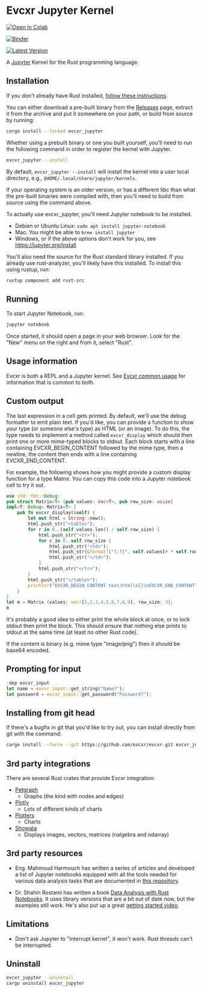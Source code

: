 # Evcxr Jupyter Kernel

[![Open In Colab](https://colab.research.google.com/assets/colab-badge.svg)](https://colab.research.google.com/github/evcxr/evcxr/blob/main/evcxr_jupyter/samples/evcxr_jupyter_tour.ipynb)

[![Binder](https://mybinder.org/badge.svg)](https://mybinder.org/v2/gh/evcxr/evcxr/main?filepath=evcxr_jupyter%2Fsamples%2Fevcxr_jupyter_tour.ipynb)

[![Latest Version](https://img.shields.io/crates/v/evcxr_jupyter.svg)](https://crates.io/crates/evcxr_jupyter)

A [Jupyter](https://jupyter.org/) Kernel for the Rust programming language.

## Installation

If you don't already have Rust installed, [follow these
instructions](https://www.rust-lang.org/tools/install).

You can either download a pre-built binary from the
[Releases](https://github.com/evcxr/evcxr/releases) page, extract it from the archive and put it
somewhere on your path, or build from source by running:
```sh
cargo install --locked evcxr_jupyter
```

Whether using a prebuilt binary or one you built yourself, you'll need to run the following command
in order to register the kernel with Jupyter.

```sh
evcxr_jupyter --install
```

By default, `evcxr_jupyter --install` will install the kernel into a user local directory, e.g.,
`$HOME/.local/share/jupyter/kernels`.

If your operating system is an older version, or has a different libc than what the pre-built
binaries were compiled with, then you'll need to build from source using the command above.

To actually use evcxr_jupyter, you'll need Jupyter notebook to be installed.
* Debian or Ubuntu Linux: `sudo apt install jupyter-notebook`
* Mac: You might be able to `brew install jupyter`
* Windows, or if the above options don't work for you, see https://jupyter.org/install

You'll also need the source for the Rust standard library installed. If you already use
rust-analyzer, you'll likely have this installed. To install this using rustup, run:

```sh
rustup component add rust-src
```

## Running

To start Jupyter Notebook, run:

```sh
jupyter notebook
```

Once started, it should open a page in your web browser. Look for the "New" menu on the right and
from it, select "Rust".

## Usage information

Evcxr is both a REPL and a Jupyter kernel. See [Evcxr common
usage](https://github.com/evcxr/evcxr/blob/main/COMMON.md) for information that is common to both.

## Custom output

The last expression in a cell gets printed. By default, we'll use the debug formatter to emit plain
text. If you'd like, you can provide a function to show your type (or someone else's type) as HTML
(or an image). To do this, the type needs to implement a method called ```evcxr_display``` which
should then print one or more mime-typed blocks to stdout. Each block starts with a line containing
EVCXR\_BEGIN\_CONTENT followed by the mime type, then a newline, the content then ends with a line
containing EVCXR\_END\_CONTENT.

For example, the following shows how you might provide a custom display function for a type Matrix.
You can copy this code into a Jupyter notebook cell to try it out.

```rust
use std::fmt::Debug;
pub struct Matrix<T> {pub values: Vec<T>, pub row_size: usize}
impl<T: Debug> Matrix<T> {
    pub fn evcxr_display(&self) {
        let mut html = String::new();
        html.push_str("<table>");
        for r in 0..(self.values.len() / self.row_size) {
            html.push_str("<tr>");
            for c in 0..self.row_size {
                html.push_str("<td>");
                html.push_str(&format!("{:?}", self.values[r * self.row_size + c]));
                html.push_str("</td>");
            }
            html.push_str("</tr>");
        }
        html.push_str("</table>");
        println!("EVCXR_BEGIN_CONTENT text/html\n{}\nEVCXR_END_CONTENT", html);
    }
}
let m = Matrix {values: vec![1,2,3,4,5,6,7,8,9], row_size: 3};
m
```

It's probably a good idea to either print the whole block at once, or to lock stdout then print the
block. This should ensure that nothing else prints to stdout at the same time (at least no other
Rust code).

If the content is binary (e.g. mime type "image/png") then it should be base64 encoded.

## Prompting for input

```rust
:dep evcxr_input
let name = evcxr_input::get_string("Name?");
let password = evcxr_input::get_password("Password?");
```

## Installing from git head

If there's a bugfix in git that you'd like to try out, you can install directly from git with the
command:

```sh
cargo install --force --git https://github.com/evcxr/evcxr.git evcxr_jupyter
```

## 3rd party integrations

There are several Rust crates that provide Evcxr integration:

* [Petgraph](https://crates.io/crates/petgraph-evcxr)
  * Graphs (the kind with nodes and edges)
* [Plotly](https://igiagkiozis.github.io/plotly/content/fundamentals/jupyter_support.html)
  * Lots of different kinds of charts
* [Plotters](https://crates.io/crates/plotchart#trying-with-jupyter-evcxr-kernel-interactively)
  * Charts
* [Showata](https://crates.io/crates/showata)
  * Displays images, vectors, matrices (nalgebra and ndarray)

## 3rd party resources

* Eng. Mahmoud Harmouch has written a series of articles and developed a list of Jupyter notebooks
  equipped with all the tools needed for various data analysis tasks that are documented in [this
  repository](https://github.com/wiseaidev/rust-data-analysis).

* Dr. Shahin Rostami has written a book [Data Analysis with Rust
  Notebooks](https://datacrayon.com/shop/product/data-analysis-with-rust-notebooks/). It uses
  library versions that are a bit out of date now, but the examples still work. He's also put up a
  great [getting started video](https://www.youtube.com/watch?v=0UEMn3yUoLo).

## Limitations

* Don't ask Jupyter to "interrupt kernel", it won't work. Rust threads can't be
  interrupted.

## Uninstall

```sh
evcxr_jupyter --uninstall
cargo uninstall evcxr_jupyter
```
